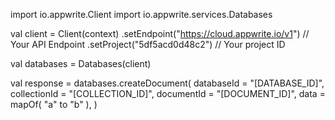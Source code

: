 import io.appwrite.Client
import io.appwrite.services.Databases


val client = Client(context)
    .setEndpoint("https://cloud.appwrite.io/v1") // Your API Endpoint
    .setProject("5df5acd0d48c2") // Your project ID

val databases = Databases(client)

val response = databases.createDocument(
    databaseId = "[DATABASE_ID]",
    collectionId = "[COLLECTION_ID]",
    documentId = "[DOCUMENT_ID]",
    data = mapOf( "a" to "b" ),
)